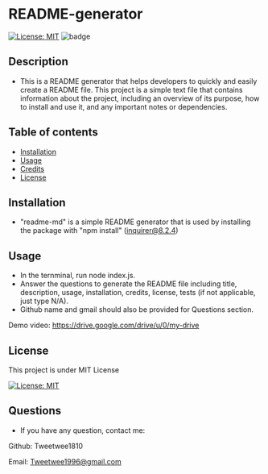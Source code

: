 # README-generator
[![License: MIT](https://img.shields.io/badge/License-MIT-yellow.svg)](https://opensource.org/licenses/MIT)
![badge](https://img.shields.io/badge/JavaScript-100%25-blue)

## Description 

* This is a README generator that helps developers to quickly and easily create a README file. This project is a simple text file that contains information about the project, including an overview of its purpose, how to install and use it, and any important notes or dependencies. 

## Table of contents

- [Installation](#installation)
- [Usage](#usage)
- [Credits](#credits)
- [License](#license)

## Installation 

* "readme-md" is a simple README generator that is used by installing the package with "npm install" (inquirer@8.2.4)

## Usage

* In the ternminal, run node index.js.
* Answer the questions to generate the README file including title, description, usage, installation, credits, license, tests (if not applicable, just type N/A).
* Github name and gmail should also be provided for Questions section.

Demo video: https://drive.google.com/drive/u/0/my-drive


## License 

This project is under MIT License 

[![License: MIT](https://img.shields.io/badge/License-MIT-yellow.svg)](https://opensource.org/licenses/MIT)

## Questions

* If you have any question, contact me:

Github: Tweetwee1810

Email: Tweetwee1996@gmail.com
